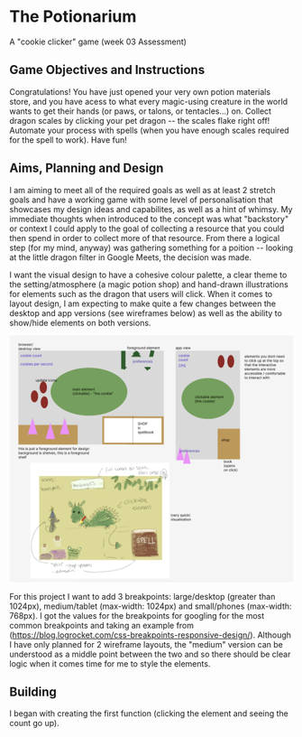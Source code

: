 # The Potionarium

A "cookie clicker" game (week 03 Assessment)

## Game Objectives and Instructions

Congratulations! You have just opened your very own potion materials store, and you have acess to what every magic-using creature in the world wants to get their hands (or paws, or talons, or tentacles...) on. Collect dragon scales by clicking your pet dragon -- the scales flake right off! Automate your process with spells (when you have enough scales required for the spell to work). Have fun!

## Aims, Planning and Design

I am aiming to meet all of the required goals as well as at least 2 stretch goals and have a working game with some level of personalisation that showcases my design ideas and capabilites, as well as a hint of whimsy. My immediate thoughts when introduced to the concept was what "backstory" or context I could apply to the goal of collecting a resource that you could then spend in order to collect more of that resource. From there a logical step (for my mind, anyway) was gathering something for a poition -- looking at the little dragon filter in Google Meets, the decision was made.

I want the visual design to have a cohesive colour palette, a clear theme to the setting/atmosphere (a magic potion shop) and hand-drawn illustrations for elements such as the dragon that users will click. When it comes to layout design, I am expecting to make quite a few changes between the desktop and app versions (see wireframes below) as well as the ability to show/hide elements on both versions.

![alt text][image]

[image]: /wireframes.png "Wireframes for a desktop and an app version of a cookie clicker game with a magic theme"

For this project I want to add 3 breakpoints: large/desktop (greater than 1024px), medium/tablet (max-width: 1024px) and small/phones (max-width: 768px). I got the values for the breakpoints for googling for the most common breakpoints and taking an example from (https://blog.logrocket.com/css-breakpoints-responsive-design/). Although I have only planned for 2 wireframe layouts, the "medium" version can be understood as a middle point between the two and so there should be clear logic when it comes time for me to style the elements.

## Building

I began with creating the first function (clicking the element and seeing the count go up).

